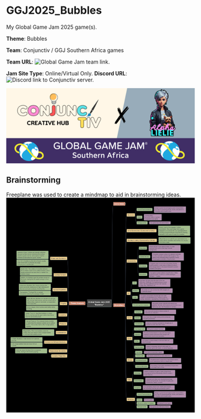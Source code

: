 # GGJ2025_Bubbles
My Global Game Jam 2025 game(s).

**Theme**: Bubbles

**Team**: Conjunctiv / GGJ Southern Africa games

**Team URL**: ![Global Game Jam team link.](https://globalgamejam.org/jam-sites/2025/conjunctive-creative-hub)

**Jam Site Type**: Online/Virtual Only. **Discord URL**: ![Discord link to Conjunctiv server.](https://discord.gg/NntMZgVPVW) 

![team banner image.](docs/ConjunctivBanner_xAlphaLielie.png?raw=true)

## Brainstorming
Freeplane was used to create a mindmap to aid in brainstorming ideas.
![mindmap for brainstorming.](docs/mindmap_GGJ2025_Bubbles.jpg?raw=true)

